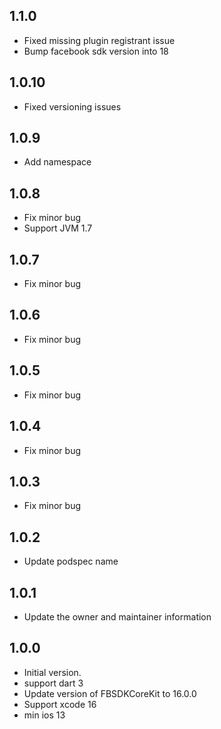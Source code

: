 ## 1.1.0
- Fixed missing plugin registrant issue
- Bump facebook sdk version into 18

## 1.0.10
- Fixed versioning issues

## 1.0.9

- Add namespace

## 1.0.8

- Fix minor bug
- Support JVM 1.7

## 1.0.7

- Fix minor bug

## 1.0.6

- Fix minor bug

## 1.0.5

- Fix minor bug

## 1.0.4

- Fix minor bug

## 1.0.3

- Fix minor bug

## 1.0.2

- Update podspec name

## 1.0.1

- Update the owner and maintainer information

## 1.0.0

- Initial version.
- support dart 3
- Update version of FBSDKCoreKit to 16.0.0
- Support xcode 16
- min ios 13

